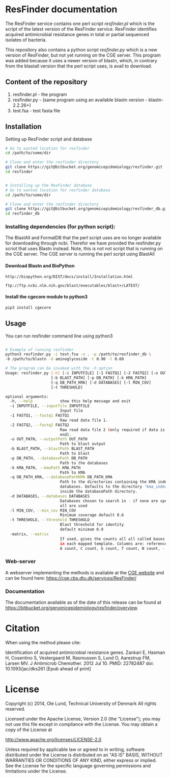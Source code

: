 ResFinder documentation
=============

The ResFinder service contains one perl script *resfinder.pl* which is the
script of the latest version of the ResFinder service. ResFinder identifies
acquired antimicrobial resistance genes in total or partial sequenced isolates
of bacteria.

This repository also contains a python script *resfinder.py* which is  a new version 
of ResFinder, but not yet running on the CGE server. This program was added because
it uses a newer version of blastn,  which, in contrary from the blastall version 
that the perl script uses, is avail to download.

## Content of the repository
1. resfinder.pl - the program
2. resfinder.py - (same program using an available blastn version - blastn-2.2.26+)
3. test.fsa     - test fasta file

## Installation

Setting up ResFinder script and database
```bash
# Go to wanted location for resfinder
cd /path/to/some/dir

# Clone and enter the resfinder directory
git clone https://git@bitbucket.org/genomicepidemiology/resfinder.git
cd resfinder


# Installing up the ResFinder database
# Go to wanted location for resfinder database
cd /path/to/some/dir

# Clone and enter the resfinder directory
git clone https://git@bitbucket.org/genomicepidemiology/resfinder_db.git
cd resfinder_db

```

### Installing dependencies (for python script):

The BlastAll and FormatDB that the perl script uses are no longer available 
for downloading through ncbi. Therefor we have provided the resfinder.py 
scriot that uses Blastn instead. Note, this is not not script that is running 
on the CGE server. The CGE server is running the perl script using BlastAll


#### Download Blastn and BioPython
```url
http://biopython.org/DIST/docs/install/Installation.html
```
```url
ftp://ftp.ncbi.nlm.nih.gov/blast/executables/blast+/LATEST/
```
#### Install the cgecore module to python3
```bash
pip3 install cgecore
```

## Usage 

You can run resfinder command line using python3
   
```bash

# Example of running resfinder
python3 resfinder.py -i test.fsa -o . -p /path/to/resfinder_db \
-b /path/to/blastn -d aminoglycoside -t 0.90 -l 0.60

# The program can be invoked with the -h option 
Usage: resfinder.py [-h] [-i INPUTFILE] [-1 FASTQ1] [-2 FASTQ2] [-o OUT_PATH]
                    [-b BLAST_PATH] [-p DB_PATH] [-k KMA_PATH]
                    [-q DB_PATH_KMA] [-d DATABASES] [-l MIN_COV]
                    [-t THRESHOLD]

optional arguments:
  -h, --help            show this help message and exit
  -i INPUTFILE, --inputfile INPUTFILE
                        Input file
  -1 FASTQ1, --fastq1 FASTQ1
                        Raw read data file 1.
  -2 FASTQ2, --fastq2 FASTQ2
                        Raw read data file 2 (only required if data is paired-
                        end).
  -o OUT_PATH, --outputPath OUT_PATH
                        Path to blast output
  -b BLAST_PATH, --blastPath BLAST_PATH
                        Path to blast
  -p DB_PATH, --databasePath DB_PATH
                        Path to the databases
  -k KMA_PATH, --kmaPath KMA_PATH
                        Path to KMA
  -q DB_PATH_KMA, --databasePathKMA DB_PATH_KMA
                        Path to the directories containing the KMA indexed
                        databases. Defaults to the directory 'kma_indexing'
                        inside the databasePath directory.
  -d DATABASES, --databases DATABASES
                        Databases chosen to search in - if none are specified
                        all are used
  -l MIN_COV, --min_cov MIN_COV
                        Minimum coverage default 0.6
  -t THRESHOLD, --threshold THRESHOLD
                        Blast threshold for identity
                        default minimum 0.9 
  -matrix, --matrix
                        If used, gives the counts all all called bases at each position
                        in each mapped template. Columns are: reference base,
                        A count, C count, G count, T count, N count, - count.
```

### Web-server

A webserver implementing the methods is available at the [CGE 
website](http://www.genomicepidemiology.org/) and can be found here:
https://cge.cbs.dtu.dk/services/ResFinder/

### Documentation

The documentation available as of the date of this release can be found at
https://bitbucket.org/genomicepidemiology/resfinder/overview.


Citation
=======

When using the method please cite:

Identification of acquired antimicrobial resistance genes.
Zankari E, Hasman H, Cosentino S, Vestergaard M, Rasmussen S, Lund O, Aarestrup 
FM, Larsen MV.
J Antimicrob Chemother. 2012 Jul 10.
PMID: 22782487         doi: 10.1093/jac/dks261
[Epub ahead of print]


License
=======

Copyright (c) 2014, Ole Lund, Technical University of Denmark
All rights reserved.

Licensed under the Apache License, Version 2.0 (the "License");
you may not use this file except in compliance with the License.
You may obtain a copy of the License at

   http://www.apache.org/licenses/LICENSE-2.0

Unless required by applicable law or agreed to in writing, software
distributed under the License is distributed on an "AS IS" BASIS,
WITHOUT WARRANTIES OR CONDITIONS OF ANY KIND, either express or implied.
See the License for the specific language governing permissions and
limitations under the License.
